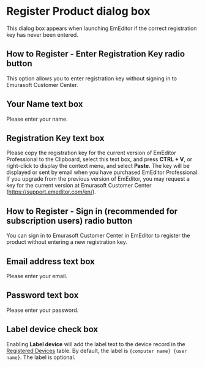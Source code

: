# Register Product dialog box

This dialog box appears when launching EmEditor if the correct registration key has never been entered.

## How to Register - Enter Registration Key radio button

This option allows you to enter registration key without signing in to Emurasoft Customer Center.

## Your Name text box

Please enter your name.

## Registration Key text box

Please copy the registration key for the current version of EmEditor Professional to the Clipboard, select this text box, and press **CTRL + V**, or right-click to display the context menu, and select **Paste**. The key will be displayed or sent by email when you
have purchased EmEditor Professional. If you upgrade from the previous version of EmEditor, you may request a key for
the current version at Emurasoft Customer Center
(https://support.emeditor.com/en/).

## How to Register - Sign in (recommended for subscription users) radio button

You can sign in to Emurasoft Customer Center in EmEditor to register the product without entering a new registration key.

## Email address text box

Please enter your email.

## Password text box

Please enter your password.

## Label device check box

Enabling **Label device** will add the label text to the device record in the [Registered Devices](https://support.emeditor.com/en/account/devices) table. By default, the label is `{computer name} {user name}`. The label is optional.